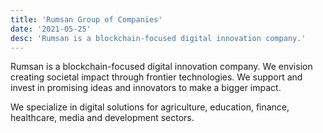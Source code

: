 ```yaml
---
title: 'Rumsan Group of Companies'
date: '2021-05-25'
desc: 'Rumsan is a blockchain-focused digital innovation company.'
---
```


Rumsan is a blockchain-focused digital innovation company.
We envision creating societal impact through frontier technologies. 
We support and invest in promising ideas and innovators to make a bigger impact.

We specialize in digital solutions for agriculture, education,
finance, healthcare, media and development sectors.
